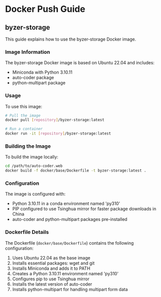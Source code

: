 # Docker Push Guide

## byzer-storage

This guide explains how to use the byzer-storage Docker image.

### Image Information

The byzer-storage Docker image is based on Ubuntu 22.04 and includes:
- Miniconda with Python 3.10.11
- auto-coder package
- python-multipart package

### Usage

To use this image:

```bash
# Pull the image
docker pull [repository]/byzer-storage:latest

# Run a container
docker run -it [repository]/byzer-storage:latest
```

### Building the Image

To build the image locally:

```bash
cd /path/to/auto-coder.web
docker build -f docker/base/Dockerfile -t byzer-storage:latest .
```

### Configuration

The image is configured with:
- Python 3.10.11 in a conda environment named 'py310'
- PIP configured to use Tsinghua mirror for faster package downloads in China
- auto-coder and python-multipart packages pre-installed

### Dockerfile Details

The Dockerfile (`docker/base/Dockerfile`) contains the following configuration:

1. Uses Ubuntu 22.04 as the base image
2. Installs essential packages: wget and git
3. Installs Miniconda and adds it to PATH
4. Creates a Python 3.10.11 environment named 'py310'
5. Configures pip to use Tsinghua mirror
6. Installs the latest version of auto-coder
7. Installs python-multipart for handling multipart form data
